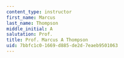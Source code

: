 ```yaml
---
content_type: instructor
first_name: Marcus
last_name: Thompson
middle_initial: A
salutation: Prof.
title: Prof. Marcus A Thompson
uid: 7bbfc1c0-1669-d885-de2d-7eaeb9501063
---
```


